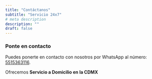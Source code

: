 ```yaml
---
title: "Contáctanos"
subtitle: "Servicio 24x7"
# meta description
description: ""
draft: false
---
```



### Ponte en contacto

Puedes ponerte en contacto con nosotros por WhatsApp al número: [5515363116](https://wa.me/1525515363116?text=Cotización%20de%20servicio%20base).

Ofrecemos **Servicio a Domicilio en la CDMX**